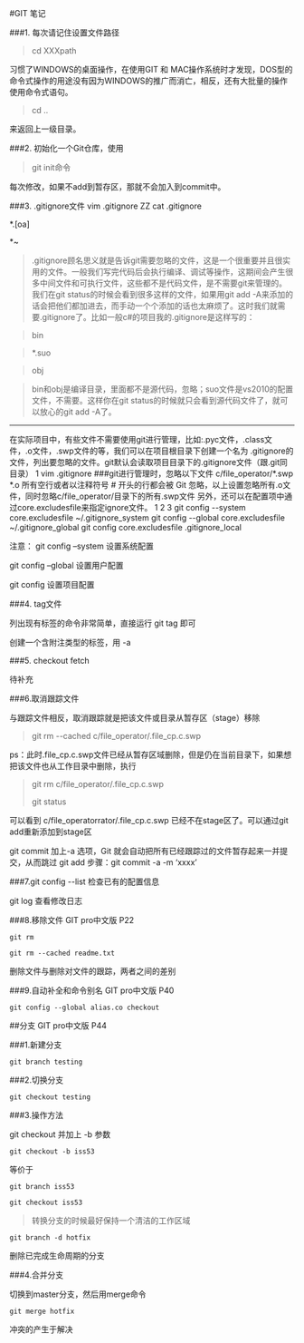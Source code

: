 #GIT 笔记

###1. 每次请记住设置文件路径

>cd XXXpath

习惯了WINDOWS的桌面操作，在使用GIT 和 MAC操作系统时才发现，DOS型的命令式操作的用途没有因为WINDOWS的推广而消亡，相反，还有大批量的操作使用命令式语句。

>cd ..

来返回上一级目录。

###2. 初始化一个Git仓库，使用

>git init命令


每次修改，如果不add到暂存区，那就不会加入到commit中。

###3. .gitignore文件
vim .gitignore
ZZ
cat .gitignore

*.[oa]

*~

>.gitignore顾名思义就是告诉git需要忽略的文件，这是一个很重要并且很实用的文件。一般我们写完代码后会执行编译、调试等操作，这期间会产生很多中间文件和可执行文件，这些都不是代码文件，是不需要git来管理的。我们在git status的时候会看到很多这样的文件，如果用git add -A来添加的话会把他们都加进去，而手动一个个添加的话也太麻烦了。这时我们就需要.gitignore了。比如一般c#的项目我的.gitignore是这样写的：

>bin

>*.suo

>obj

>bin和obj是编译目录，里面都不是源代码，忽略；suo文件是vs2010的配置文件，不需要。这样你在git status的时候就只会看到源代码文件了，就可以放心的git add -A了。

---
在实际项目中，有些文件不需要使用git进行管理，比如:.pyc文件，.class文件，.o文件，.swp文件的等，我们可以在项目根目录下创建一个名为 .gitignore的文件，列出要忽略的文件。git默认会读取项目目录下的.gitignore文件（跟.git同目录）
1
vim .gitignore
###git进行管理时，忽略以下文件
c/file_operator/*.swp
*.o
所有空行或者以注释符号 # 开头的行都会被 Git 忽略，以上设置忽略所有.o文件，同时忽略c/file_operator/目录下的所有.swp文件
另外，还可以在配置项中通过core.excludesfile来指定ignore文件。
1
2
3
git config --system core.excludesfile ~/.gitignore_system
git config --global core.excludesfile ~/.gitignore_global
git config core.excludesfile .gitignore_local

注意：
git config –system 设置系统配置

git config –global 设置用户配置

git config  设置项目配置

###4. tag文件

列出现有标签的命令非常简单，直接运行 git tag 即可

创建一个含附注类型的标签，用 -a 

###5. checkout fetch

待补充

###6.取消跟踪文件

与跟踪文件相反，取消跟踪就是把该文件或目录从暂存区（stage）移除
>git rm --cached  c/file_operator/.file_cp.c.swp

ps：此时.file_cp.c.swp文件已经从暂存区域删除，但是仍在当前目录下，如果想把该文件也从工作目录中删除，执行
>git rm c/file_operator/.file_cp.c.swp
>
>git status

可以看到 c/file_operatorrator/.file_cp.c.swp 已经不在stage区了。可以通过git add重新添加到stage区


 git commit 加上-a 选项，Git 就会自动把所有已经跟踪过的文件暂存起来一并提交，从而跳过 git add 步骤：git commit -a -m ‘xxxx’


###7.git config --list 检查已有的配置信息

git log 查看修改日志

###8.移除文件 GIT pro中文版 P22

    git rm 
    
    git rm --cached readme.txt

删除文件与删除对文件的跟踪，两者之间的差别


###9.自动补全和命令别名 GIT pro中文版 P40

    git config --global alias.co checkout


##分支 GIT pro中文版 P44

###1.新建分支

    git branch testing

###2.切换分支

    git checkout testing

###3.操作方法

git checkout 并加上 -b 参数

    git checkout -b iss53

等价于
    
    git branch iss53
    
    git checkout iss53

> 转换分支的时候最好保持一个清洁的工作区域

    git branch -d hotfix

删除已完成生命周期的分支

###4.合并分支

切换到master分支，然后用merge命令

    git merge hotfix

冲突的产生于解决